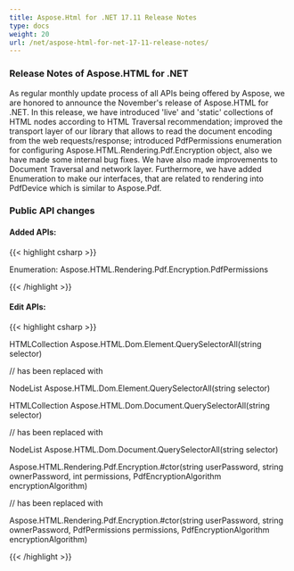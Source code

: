 ```yaml
---
title: Aspose.Html for .NET 17.11 Release Notes
type: docs
weight: 20
url: /net/aspose-html-for-net-17-11-release-notes/
---
```


### **Release Notes of Aspose.HTML for .NET**
As regular monthly update process of all APIs being offered by Aspose, we are honored to announce the November's release of Aspose.HTML for .NET. In this release, we have introduced 'live' and 'static' collections of HTML nodes according to HTML Traversal recommendation; improved the transport layer of our library that allows to read the document encoding from the web requests/response; introduced PdfPermissions enumeration for configuring Aspose.HTML.Rendering.Pdf.Encryption object, also we have made some internal bug fixes. We have also made improvements to Document Traversal and network layer. Furthermore, we have added Enumeration to make our interfaces, that are related to rendering into PdfDevice which is similar to Aspose.Pdf.
### **Public API changes**
#### **Added APIs:**
{{< highlight csharp >}}

 Enumeration: Aspose.HTML.Rendering.Pdf.Encryption.PdfPermissions

{{< /highlight >}}
#### **Edit APIs:**
{{< highlight csharp >}}

 HTMLCollection Aspose.HTML.Dom.Element.QuerySelectorAll(string selector)

// has been replaced with

NodeList Aspose.HTML.Dom.Element.QuerySelectorAll(string selector)

HTMLCollection Aspose.HTML.Dom.Document.QuerySelectorAll(string selector)

// has been replaced with

NodeList Aspose.HTML.Dom.Document.QuerySelectorAll(string selector)

Aspose.HTML.Rendering.Pdf.Encryption.#ctor(string userPassword, string ownerPassword, int permissions, PdfEncryptionAlgorithm encryptionAlgorithm)

// has been replaced with

Aspose.HTML.Rendering.Pdf.Encryption.#ctor(string userPassword, string ownerPassword, PdfPermissions permissions, PdfEncryptionAlgorithm encryptionAlgorithm)

{{< /highlight >}}




